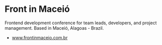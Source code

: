 Front in Maceió
=================

Frontend development conference for team leads, developers, and project management. Based in Maceió, Alagoas - Brazil.

- www.frontinmaceio.com.br

